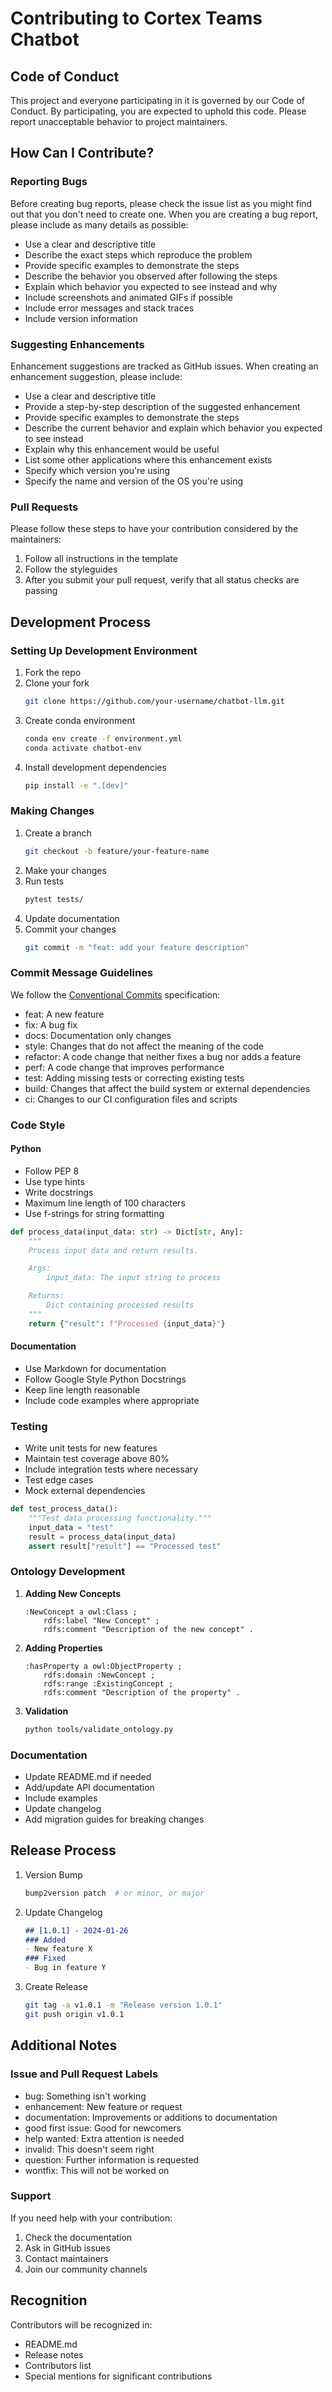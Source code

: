 # Contributing to Cortex Teams Chatbot

## Code of Conduct

This project and everyone participating in it is governed by our Code of Conduct. By participating, you are expected to uphold this code. Please report unacceptable behavior to project maintainers.

## How Can I Contribute?

### Reporting Bugs

Before creating bug reports, please check the issue list as you might find out that you don't need to create one. When you are creating a bug report, please include as many details as possible:

* Use a clear and descriptive title
* Describe the exact steps which reproduce the problem
* Provide specific examples to demonstrate the steps
* Describe the behavior you observed after following the steps
* Explain which behavior you expected to see instead and why
* Include screenshots and animated GIFs if possible
* Include error messages and stack traces
* Include version information

### Suggesting Enhancements

Enhancement suggestions are tracked as GitHub issues. When creating an enhancement suggestion, please include:

* Use a clear and descriptive title
* Provide a step-by-step description of the suggested enhancement
* Provide specific examples to demonstrate the steps
* Describe the current behavior and explain which behavior you expected to see instead
* Explain why this enhancement would be useful
* List some other applications where this enhancement exists
* Specify which version you're using
* Specify the name and version of the OS you're using

### Pull Requests

Please follow these steps to have your contribution considered by the maintainers:

1. Follow all instructions in the template
2. Follow the styleguides
3. After you submit your pull request, verify that all status checks are passing

## Development Process

### Setting Up Development Environment

1. Fork the repo
2. Clone your fork
   ```bash
   git clone https://github.com/your-username/chatbot-llm.git
   ```
3. Create conda environment
   ```bash
   conda env create -f environment.yml
   conda activate chatbot-env
   ```
4. Install development dependencies
   ```bash
   pip install -e ".[dev]"
   ```

### Making Changes

1. Create a branch
   ```bash
   git checkout -b feature/your-feature-name
   ```
2. Make your changes
3. Run tests
   ```bash
   pytest tests/
   ```
4. Update documentation
5. Commit your changes
   ```bash
   git commit -m "feat: add your feature description"
   ```

### Commit Message Guidelines

We follow the [Conventional Commits](https://www.conventionalcommits.org/) specification:

* feat: A new feature
* fix: A bug fix
* docs: Documentation only changes
* style: Changes that do not affect the meaning of the code
* refactor: A code change that neither fixes a bug nor adds a feature
* perf: A code change that improves performance
* test: Adding missing tests or correcting existing tests
* build: Changes that affect the build system or external dependencies
* ci: Changes to our CI configuration files and scripts

### Code Style

#### Python
* Follow PEP 8
* Use type hints
* Write docstrings
* Maximum line length of 100 characters
* Use f-strings for string formatting

```python
def process_data(input_data: str) -> Dict[str, Any]:
    """
    Process input data and return results.

    Args:
        input_data: The input string to process

    Returns:
        Dict containing processed results
    """
    return {"result": f"Processed {input_data}"}
```

#### Documentation
* Use Markdown for documentation
* Follow Google Style Python Docstrings
* Keep line length reasonable
* Include code examples where appropriate

### Testing

* Write unit tests for new features
* Maintain test coverage above 80%
* Include integration tests where necessary
* Test edge cases
* Mock external dependencies

```python
def test_process_data():
    """Test data processing functionality."""
    input_data = "test"
    result = process_data(input_data)
    assert result["result"] == "Processed test"
```

### Ontology Development

1. **Adding New Concepts**
   ```turtle
   :NewConcept a owl:Class ;
       rdfs:label "New Concept" ;
       rdfs:comment "Description of the new concept" .
   ```

2. **Adding Properties**
   ```turtle
   :hasProperty a owl:ObjectProperty ;
       rdfs:domain :NewConcept ;
       rdfs:range :ExistingConcept ;
       rdfs:comment "Description of the property" .
   ```

3. **Validation**
   ```bash
   python tools/validate_ontology.py
   ```

### Documentation

* Update README.md if needed
* Add/update API documentation
* Include examples
* Update changelog
* Add migration guides for breaking changes

## Release Process

1. Version Bump
   ```bash
   bump2version patch  # or minor, or major
   ```

2. Update Changelog
   ```markdown
   ## [1.0.1] - 2024-01-26
   ### Added
   - New feature X
   ### Fixed
   - Bug in feature Y
   ```

3. Create Release
   ```bash
   git tag -a v1.0.1 -m "Release version 1.0.1"
   git push origin v1.0.1
   ```

## Additional Notes

### Issue and Pull Request Labels

* bug: Something isn't working
* enhancement: New feature or request
* documentation: Improvements or additions to documentation
* good first issue: Good for newcomers
* help wanted: Extra attention is needed
* invalid: This doesn't seem right
* question: Further information is requested
* wontfix: This will not be worked on

### Support

If you need help with your contribution:
1. Check the documentation
2. Ask in GitHub issues
3. Contact maintainers
4. Join our community channels

## Recognition

Contributors will be recognized in:
* README.md
* Release notes
* Contributors list
* Special mentions for significant contributions 